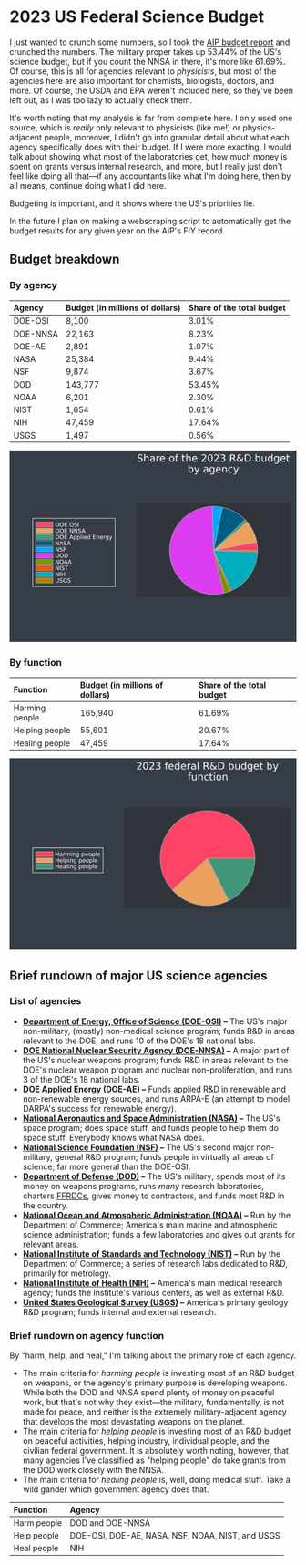 # 2023 US Federal Science Budget
I just wanted to crunch some numbers, so I took the [AIP budget
report](https://www.aip.org/fyi/federal-science-budget-tracker/FY2023) and
crunched the numbers. The military proper takes up 53.44% of the US's science
budget, but if you count the NNSA in there, it's more like 61.69%. Of course,
this is all for agencies relevant to *physicists*, but most of the agencies
here are also important for chemists, biologists, doctors, and more. Of course,
the USDA and EPA weren't included here, so they've been left out, as I was too
lazy to actually check them.

It's worth noting that my analysis is far from complete here. I only used one
source, which is *really* only relevant to physicists (like me!) or
physics-adjacent people, moreover, I didn't go into granular detail about what
each agency specifically does with their budget. If I were more exacting, I
would talk about showing what most of the laboratories get, how much money is
spent on grants versus internal research, and more, but I really just don't
feel like doing all that—if any accountants like what I'm doing here, then
by all means, continue doing what I did here.

Budgeting is important, and it shows where the US's priorities lie.

In the future I plan on making a webscraping script to automatically get the
budget results for any given year on the AIP's FIY record.

## Budget breakdown

### By agency
| Agency   | Budget (in millions of dollars) | Share of the total budget |
|:---------|:--------------------------------|:--------------------------|
| DOE-OSI  |   8,100                         |  3.01%                    |
| DOE-NNSA |  22,163                         |  8.23%                    |
| DOE-AE   |   2,891                         |  1.07%                    |
| NASA     |  25,384                         |  9.44%                    |
| NSF      |   9,874                         |  3.67%                    |
| DOD      | 143,777                         | 53.45%                    |
| NOAA     |   6,201                         |  2.30%                    |
| NIST     |   1,654                         |  0.61%                    |
| NIH      |  47,459                         | 17.64%                    |
| USGS     |   1,497                         |  0.56%                    |

![Visual breakdown of the FY23 R&D budget.](budgetShareFy2023.png)


### By function
| Function       | Budget (in millions of dollars) | Share of the total budget |
|:---------------|:--------------------------------|:--------------------------|
| Harming people | 165,940                         | 61.69%                    |
| Helping people | 55,601                          | 20.67%                    |
| Healing people | 47,459                          | 17.64%                    |

![Alternative visual breakdown of the FY23 R&D budget.](budgetShareFy2023Alt.png)


## Brief rundown of major US science agencies

### List of agencies
+ **[Department of Energy, Office of Science (DOE-OSI)][doeOSI] –** The US's 
  major non-military, (mostly) non-medical science program; funds R&D in areas 
  relevant to the DOE, and runs 10 of the DOE's 18 national labs.
+ **[DOE National Nuclear Security Agency (DOE-NNSA)][doeNNSA] –** A major part 
  of the US's nuclear weapons program; funds R&D in areas relevant to the DOE's
  nuclear weapon program and nuclear non-proliferation, and runs 3 of the DOE's
  18 national labs.
+ **[DOE Applied Energy (DOE-AE)][doeAE] –** Funds applied R&D in renewable and
  non-renewable energy sources, and runs ARPA-E (an attempt to model DARPA's
  success for renewable energy).
+ **[National Aeronautics and Space Administration (NASA)][nasa] –** The US's
  space program; does space stuff, and funds people to help them do space
  stuff. Everybody knows what NASA does.
+ **[National Science Foundation (NSF)][nsf] –** The US's second major non-
  military, general R&D program; funds people in virtually all areas of science;
  far more general than the DOE-OSI.
+ **[Department of Defense (DOD)][dod] –** The US's military; spends most of
  its money on weapons programs, runs *many* research laboratories, charters
  [FFRDCs][ffrdc], gives money to contractors, and funds most R&D in the 
  country.
+ **[National Ocean and Atmospheric Administration (NOAA)][noaa] –** Run by the 
  Department of Commerce; America's main marine and atmospheric science 
  administration; funds a few laboratories and gives out grants for relevant 
  areas.
+ **[National Institute of Standards and Technology (NIST)][nist] –** Run by 
  the Department of Commerce; a series of research labs dedicated to R&D, 
  primarily for metrology.
+ **[National Institute of Health (NIH)][nih] –** America's main medical 
  research agency; funds the Institute's various centers, as well as external 
  R&D.
+ **[United States Geological Survey (USGS)][usgs] –** America's primary 
  geology R&D program; funds internal and external research.


[doeOSI]: https://www.energy.gov/science/office-science

[doeNNSA]: https://www.energy.gov/nnsa/national-nuclear-security-administration

[doeAE]: https://www.energy.gov/eere/office-energy-efficiency-renewable-energy

[nasa]: https://www.nasa.gov

[nsf]: https://www.nsf.gov

[dod]: https://www.dod.gov

[noaa]: https://www.noaa.gov

[ffrdc]: https://www.nsf.gov/statistics/ffrdclist/

[nist]: https://www.nist.gov

[nih]: https://www.nih.gov

[usgs]: https://www.usgs.gov


### Brief rundown on agency function
By "harm, help, and heal," I'm talking about the primary role of each agency.

+ The main criteria for *harming people* is investing most of an R&D budget on
  weapons, or the agency's primary purpose is developing weapons. While both
  the DOD and NNSA spend plenty of money on peaceful work, but that's not why
  they exist—the military, fundamentally, is not made for peace, and neither is
  the extremely military-adjacent agency that develops the most devastating
  weapons on the planet.
+ The main criteria for *helping people* is investing most of an R&D budget
  on peaceful activities, helping industry, individual people, and the civilian
  federal government. It is absolutely worth noting, however, that many
  agencies I've classified as "helping people" do take grants from the DOD
  work closely with the NNSA.
+ The main criteria for *healing people* is, well, doing medical stuff. Take
  a wild gander which government agency does that.

| Function    | Agency                                           |
|:------------|:-------------------------------------------------|
| Harm people | DOD and DOE-NNSA                                 |
| Help people | DOE-OSI, DOE-AE, NASA, NSF, NOAA, NIST, and USGS |
| Heal people | NIH                                              |
